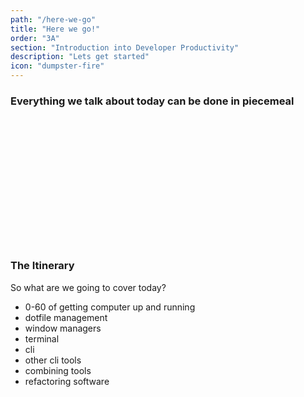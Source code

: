 ```yaml
---
path: "/here-we-go"
title: "Here we go!"
order: "3A"
section: "Introduction into Developer Productivity"
description: "Lets get started"
icon: "dumpster-fire"
---
```


### Everything we talk about today can be done in piecemeal

<br />
<br />
<br />
<br />
<br />
<br />
<br />
<br />
<br />
<br />
<br />
<br />

### The Itinerary
So what are we going to cover today?

* 0-60 of getting computer up and running
* dotfile management
* window managers
* terminal
* cli
* other cli tools
* combining tools
* refactoring software

